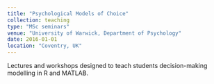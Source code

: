 ```yaml
---
title: "Psychological Models of Choice"
collection: teaching
type: "MSc seminars"
venue: "University of Warwick, Department of Psychology"
date: 2016-01-01
location: "Coventry, UK"
---
```


Lectures and workshops designed to teach students decision-making modelling in R and MATLAB.

